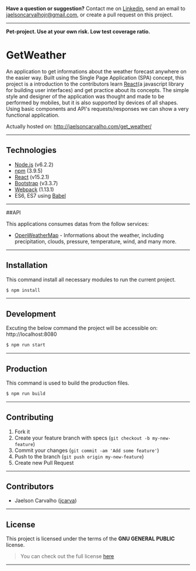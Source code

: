 **Have a question or suggestion?**
Contact me on [Linkedin](https://www.linkedin.com/in/jaelson-carvalho-4b84a3a2?trk=nav_responsive_tab_profile_pic), send an email to jaelsoncarvalhojr@gmail.com, or create a pull request on this project.

---

**Pet-project. Use at your own risk. Low test coverage ratio.**

# GetWeather

An application to get informations about the weather forecast anywhere on the easier way. Built using the Single Page Application (SPA) concept, this project is a introduction to the contributors learn [React](https://facebook.github.io/react/)(a javascript library for building user interfaces) and get practice about its concepts. The simple style and designer of the application was thought and made to be performed by mobiles, but it is also supported by devices of all shapes. Using basic components and API's requests/responses we can show a very functional application.

Actually hosted on: http://jaelsoncarvalho.com/get_weather/

---

## Technologies

* [Node.js](https://nodejs.org) (v6.2.2)
* [npm](https://www.npmjs.com) (3.9.5)
* [React](https://facebook.github.io/react) (v15.2.1)
* [Bootstrap](http://getbootstrap.com) (v3.3.7)
* [Webpack](https://webpack.github.io) (1.13.1)
* ES6, ES7 using [Babel](https://babeljs.io/)

---

##API

This applications consumes datas from the follow services:

* [OpenWeatherMap](https://openweathermap.org) - Informations about the weather, including precipitation, clouds, pressure, temperature, wind, and many more.

---

## Installation

This command install all necessary modules to run the current project.

```bash
$ npm install
```
---

## Development

Excuting the below command the project will be accessible on: http://localhost:8080

```bash
$ npm run start
```
---

## Production

This command is used to build the production files.

```bash
$ npm run build
```
---

## Contributing

1. Fork it
2. Create your feature branch with specs (`git checkout -b my-new-feature`)
3. Commit your changes (`git commit -am 'Add some feature'`)
4. Push to the branch (`git push origin my-new-feature`)
5. Create new Pull Request

---

## Contributors

* Jaelson Carvalho ([jcarva](https://github.com/jcarva))

---

## License

This project is licensed under the terms of the **GNU GENERAL PUBLIC** license.
>You can check out the full license [here](https://github.com/jcarva/get_weather/blob/master/LICENSE)

---
